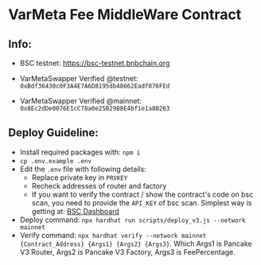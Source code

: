 # VarMeta Fee MiddleWare Contract
## Info:
- BSC testnet: https://bsc-testnet.bnbchain.org
- VarMetaSwapper Verified @testnet: `0xBdf36430c0F3A4E7A6D8195db48662Eadf076FEd`

- VarMetaSwapper Verified @mainnet: `0x8Ec2dDe0076E1cC78a0e25B2988E4bf1e1a80263`

## Deploy Guideline:
- Install required packages with: `npm i`
- `cp .env.example .env`
- Edit the `.env` file with following details:
    - Replace private key in `PRVKEY`
    - Recheck addresses of router and factory
    - If you want to verify the contract / show the contract's code on bsc scan, you need to provide the `API_KEY` of bsc scan. Simplest way is getting at: [BSC Dashboard](https://bscscan.com/apidashboard)
- Deploy command: `npx hardhat run scripts/deploy_v3.js --network mainnet`
- Verify command: `npx hardhat verify --network mainnet {Contract_Address} {Args1} {Args2} {Args3}`. Which Args1 is Pancake V3 Router, Args2 is Pancake V3 Factory, Args3 is FeePercentage.